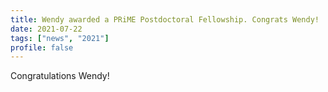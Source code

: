 ```yaml
---
title: Wendy awarded a PRiME Postdoctoral Fellowship. Congrats Wendy!
date: 2021-07-22
tags: ["news", "2021"]
profile: false
---
```


Congratulations Wendy!

